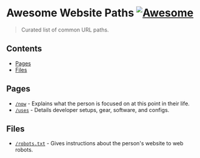 # Awesome Website Paths [![Awesome](https://awesome.re/badge.svg)](https://awesome.re)

> Curated list of common URL paths.

## Contents

- [Pages](#pages)
- [Files](#files)

## Pages

- [`/now`](https://nownownow.com) - Explains what the person is focused on at this point in their life.
- [`/uses`](https://uses.tech) - Details developer setups, gear, software, and configs.

## Files

- [`/robots.txt`](https://www.robotstxt.org) - Gives instructions about the person's website to web robots.
